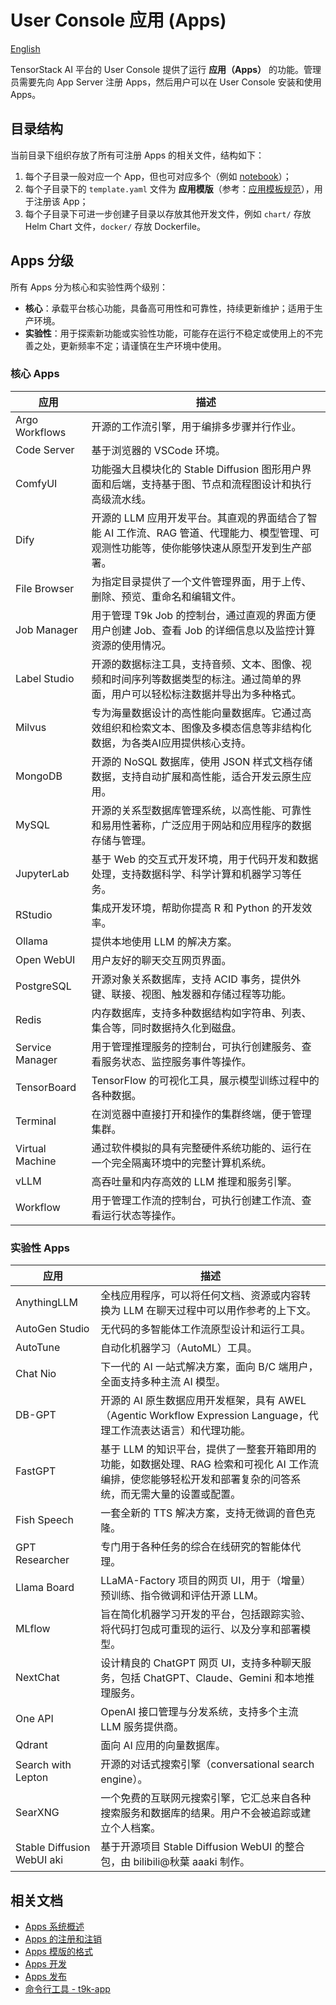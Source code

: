 # User Console 应用 (Apps)

[English](./README.md)

TensorStack AI 平台的 User Console 提供了运行 **应用（Apps）** 的功能。管理员需要先向 App Server 注册 Apps，然后用户可以在 User Console 安装和使用 Apps。

## 目录结构

当前目录下组织存放了所有可注册 Apps 的相关文件，结构如下：

1. 每个子目录一般对应一个 App，但也可对应多个（例如 [notebook](./notebook/)）；
2. 每个子目录下的 `template.yaml` 文件为 **应用模版**（参考：[应用模板规范](../docs/template.md)），用于注册该 App；
3. 每个子目录下可进一步创建子目录以存放其他开发文件，例如 `chart/` 存放 Helm Chart 文件，`docker/` 存放 Dockerfile。

## Apps 分级

所有 Apps 分为核心和实验性两个级别：

* **核心**：承载平台核心功能，具备高可用性和可靠性，持续更新维护；适用于生产环境。
* **实验性**：用于探索新功能或实验性功能，可能存在运行不稳定或使用上的不完善之处，更新频率不定；请谨慎在生产环境中使用。

### 核心 Apps

| 应用            | 描述                                                                                                                                        |
| --------------- | ------------------------------------------------------------------------------------------------------------------------------------------- |
| Argo Workflows  | 开源的工作流引擎，用于编排多步骤并行作业。                                                                                                  |
| Code Server     | 基于浏览器的 VSCode 环境。                                                                                                                  |
| ComfyUI         | 功能强大且模块化的 Stable Diffusion 图形用户界面和后端，支持基于图、节点和流程图设计和执行高级流水线。                                      |
| Dify            | 开源的 LLM 应用开发平台。其直观的界面结合了智能 AI 工作流、RAG 管道、代理能力、模型管理、可观测性功能等，使你能够快速从原型开发到生产部署。 |
| File Browser    | 为指定目录提供了一个文件管理界面，用于上传、删除、预览、重命名和编辑文件。                                                                  |
| Job Manager     | 用于管理 T9k Job 的控制台，通过直观的界面方便用户创建 Job、查看 Job 的详细信息以及监控计算资源的使用情况。                                  |
| Label Studio    | 开源的数据标注工具，支持音频、文本、图像、视频和时间序列等数据类型的标注。通过简单的界面，用户可以轻松标注数据并导出为多种格式。            |
| Milvus          | 专为海量数据设计的高性能向量数据库。它通过高效组织和检索文本、图像及多模态信息等非结构化数据，为各类AI应用提供核心支持。                    |
| MongoDB         | 开源的 NoSQL 数据库，使用 JSON 样式文档存储数据，支持自动扩展和高性能，适合开发云原生应用。                                                 |
| MySQL           | 开源的关系型数据库管理系统，以高性能、可靠性和易用性著称，广泛应用于网站和应用程序的数据存储与管理。                                        |
| JupyterLab      | 基于 Web 的交互式开发环境，用于代码开发和数据处理，支持数据科学、科学计算和机器学习等任务。                                                 |
| RStudio         | 集成开发环境，帮助你提高 R 和 Python 的开发效率。                                                                                           |
| Ollama          | 提供本地使用 LLM 的解决方案。                                                                                                               |
| Open WebUI      | 用户友好的聊天交互网页界面。                                                                                                                |
| PostgreSQL      | 开源对象关系数据库，支持 ACID 事务，提供外键、联接、视图、触发器和存储过程等功能。                                                          |
| Redis           | 内存数据库，支持多种数据结构如字符串、列表、集合等，同时数据持久化到磁盘。                                                                  |
| Service Manager | 用于管理推理服务的控制台，可执行创建服务、查看服务状态、监控服务事件等操作。                                                                |
| TensorBoard     | TensorFlow 的可视化工具，展示模型训练过程中的各种数据。                                                                                     |
| Terminal        | 在浏览器中直接打开和操作的集群终端，便于管理集群。                                                                                          |
| Virtual Machine | 通过软件模拟的具有完整硬件系统功能的、运行在一个完全隔离环境中的完整计算机系统。                                                            |
| vLLM            | 高吞吐量和内存高效的 LLM 推理和服务引擎。                                                                                                   |
| Workflow        | 用于管理工作流的控制台，可执行创建工作流、查看运行状态等操作。                                                                              |

### 实验性 Apps

| 应用                       | 描述                                                                                                                                                        |
| -------------------------- | ----------------------------------------------------------------------------------------------------------------------------------------------------------- |
| AnythingLLM                | 全栈应用程序，可以将任何文档、资源或内容转换为 LLM 在聊天过程中可以用作参考的上下文。                                                                       |
| AutoGen Studio             | 无代码的多智能体工作流原型设计和运行工具。                                                                                                                  |
| AutoTune                   | 自动化机器学习（AutoML）工具。                                                                                                                              |
| Chat Nio                   | 下一代的 AI 一站式解决方案，面向 B/C 端用户，全面支持多种主流 AI 模型。                                                                                     |
| DB-GPT                     | 开源的 AI 原生数据应用开发框架，具有 AWEL（Agentic Workflow Expression Language，代理工作流表达语言）和代理功能。                                           |
| FastGPT                    | 基于 LLM 的知识平台，提供了一整套开箱即用的功能，如数据处理、RAG 检索和可视化 AI 工作流编排，使您能够轻松开发和部署复杂的问答系统，而无需大量的设置或配置。 |
| Fish Speech                | 一套全新的 TTS 解决方案，支持无微调的音色克隆。                                                                                                             |
| GPT Researcher             | 专门用于各种任务的综合在线研究的智能体代理。                                                                                                                |
| Llama Board                | LLaMA-Factory 项目的网页 UI，用于（增量）预训练、指令微调和评估开源 LLM。                                                                                   |
| MLflow                     | 旨在简化机器学习开发的平台，包括跟踪实验、将代码打包成可重现的运行、以及分享和部署模型。                                                                    |
| NextChat                   | 设计精良的 ChatGPT 网页 UI，支持多种聊天服务，包括 ChatGPT、Claude、Gemini 和本地推理服务。                                                                 |
| One API                    | OpenAI 接口管理与分发系统，支持多个主流 LLM 服务提供商。                                                                                                    |
| Qdrant                     | 面向 AI 应用的向量数据库。                                                                                                                                  |
| Search with Lepton         | 开源的对话式搜索引擎（conversational search engine）。                                                                                                      |
| SearXNG                    | 一个免费的互联网元搜索引擎，它汇总来自各种搜索服务和数据库的结果。用户不会被追踪或建立个人档案。                                                            |
| Stable Diffusion WebUI aki | 基于开源项目 Stable Diffusion WebUI 的整合包，由 bilibili@秋葉 aaaki 制作。                                                                                 |

## 相关文档

* [Apps 系统概述](../docs/README.md)
* [Apps 的注册和注销](../docs/register.md)
* [Apps 模版的格式](../docs/template.md)
* [Apps 开发](../docs/dev.md)
* [Apps 发布](../docs/release.md)
* [命令行工具 - t9k-app](../docs/appendix.md)
